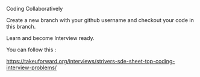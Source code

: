 Coding Collaboratively

Create a new branch with your github username and checkout your code in this branch.

Learn and become Interview ready.

You can follow this :

https://takeuforward.org/interviews/strivers-sde-sheet-top-coding-interview-problems/
